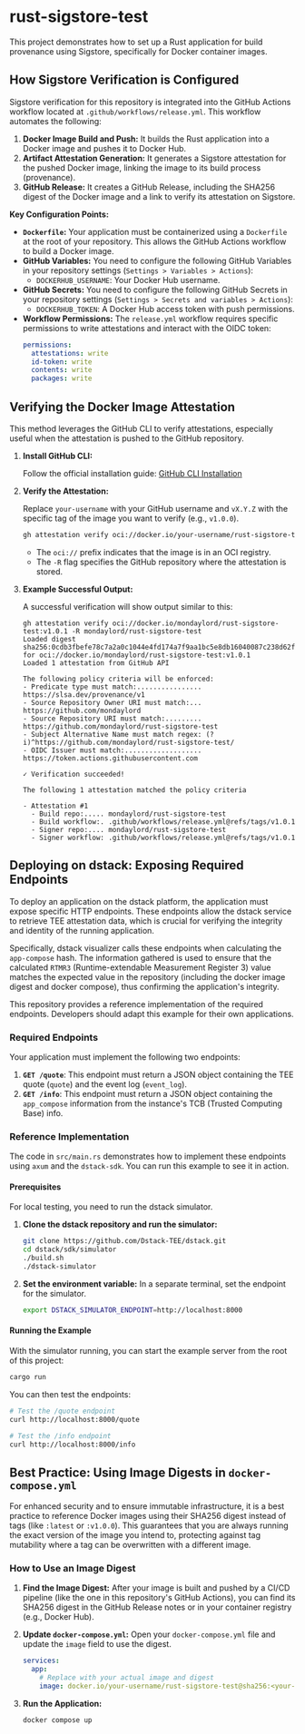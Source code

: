 # rust-sigstore-test

This project demonstrates how to set up a Rust application for build provenance using Sigstore, specifically for Docker container images.

## How Sigstore Verification is Configured

Sigstore verification for this repository is integrated into the GitHub Actions workflow located at `.github/workflows/release.yml`. This workflow automates the following:

1.  **Docker Image Build and Push:** It builds the Rust application into a Docker image and pushes it to Docker Hub.
2.  **Artifact Attestation Generation:** It generates a Sigstore attestation for the pushed Docker image, linking the image to its build process (provenance).
3.  **GitHub Release:** It creates a GitHub Release, including the SHA256 digest of the Docker image and a link to verify its attestation on Sigstore.

**Key Configuration Points:**

*   **`Dockerfile`:** Your application must be containerized using a `Dockerfile` at the root of your repository. This allows the GitHub Actions workflow to build a Docker image.
*   **GitHub Variables:** You need to configure the following GitHub Variables in your repository settings (`Settings > Variables > Actions`):
    *   `DOCKERHUB_USERNAME`: Your Docker Hub username.
*   **GitHub Secrets:** You need to configure the following GitHub Secrets in your repository settings (`Settings > Secrets and variables > Actions`):
    *   `DOCKERHUB_TOKEN`: A Docker Hub access token with push permissions.
*   **Workflow Permissions:** The `release.yml` workflow requires specific permissions to write attestations and interact with the OIDC token:
    ```yaml
    permissions:
      attestations: write
      id-token: write
      contents: write
      packages: write
    ```

## Verifying the Docker Image Attestation

This method leverages the GitHub CLI to verify attestations, especially useful when the attestation is pushed to the GitHub repository.

1.  **Install GitHub CLI:**

    Follow the official installation guide: [GitHub CLI Installation](https://github.com/cli/cli#installation)

2.  **Verify the Attestation:**

    Replace `your-username` with your GitHub username and `vX.Y.Z` with the specific tag of the image you want to verify (e.g., `v1.0.0`).

    ```bash
    gh attestation verify oci://docker.io/your-username/rust-sigstore-test:vX.Y.Z -R your-username/rust-sigstore-test
    ```

    *   The `oci://` prefix indicates that the image is in an OCI registry.
    *   The `-R` flag specifies the GitHub repository where the attestation is stored.

3.  **Example Successful Output:**

    A successful verification will show output similar to this:

    ```
    gh attestation verify oci://docker.io/mondaylord/rust-sigstore-test:v1.0.1 -R mondaylord/rust-sigstore-test
    Loaded digest sha256:0cdb3fbefe78c7a2a0c1044e4fd174a7f9aa1bc5e8db16040087c238d62f0d45 for oci://docker.io/mondaylord/rust-sigstore-test:v1.0.1
    Loaded 1 attestation from GitHub API

    The following policy criteria will be enforced:
    - Predicate type must match:................ https://slsa.dev/provenance/v1
    - Source Repository Owner URI must match:... https://github.com/mondaylord
    - Source Repository URI must match:......... https://github.com/mondaylord/rust-sigstore-test
    - Subject Alternative Name must match regex: (?i)^https://github.com/mondaylord/rust-sigstore-test/
    - OIDC Issuer must match:................... https://token.actions.githubusercontent.com

    ✓ Verification succeeded!

    The following 1 attestation matched the policy criteria

    - Attestation #1
      - Build repo:..... mondaylord/rust-sigstore-test
      - Build workflow:. .github/workflows/release.yml@refs/tags/v1.0.1
      - Signer repo:.... mondaylord/rust-sigstore-test
      - Signer workflow: .github/workflows/release.yml@refs/tags/v1.0.1
    ```

## Deploying on dstack: Exposing Required Endpoints

To deploy an application on the dstack platform, the application must expose specific HTTP endpoints. These endpoints allow the dstack service to retrieve TEE attestation data, which is crucial for verifying the integrity and identity of the running application.

Specifically, dstack visualizer calls these endpoints when calculating the `app-compose` hash. The information gathered is used to ensure that the calculated `RTMR3` (Runtime-extendable Measurement Register 3) value matches the expected value in the repository (including the docker image digest and docker compose), thus confirming the application's integrity.

This repository provides a reference implementation of the required endpoints. Developers should adapt this example for their own applications.

### Required Endpoints

Your application must implement the following two endpoints:

1.  **`GET /quote`**: This endpoint must return a JSON object containing the TEE quote (`quote`) and the event log (`event_log`).
2.  **`GET /info`**: This endpoint must return a JSON object containing the `app_compose` information from the instance's TCB (Trusted Computing Base) info.

### Reference Implementation

The code in `src/main.rs` demonstrates how to implement these endpoints using `axum` and the `dstack-sdk`. You can run this example to see it in action.

#### Prerequisites

For local testing, you need to run the dstack simulator.

1.  **Clone the dstack repository and run the simulator:**
    ```bash
    git clone https://github.com/Dstack-TEE/dstack.git
    cd dstack/sdk/simulator
    ./build.sh
    ./dstack-simulator
    ```

2.  **Set the environment variable:**
    In a separate terminal, set the endpoint for the simulator.
    ```bash
    export DSTACK_SIMULATOR_ENDPOINT=http://localhost:8000
    ```

#### Running the Example

With the simulator running, you can start the example server from the root of this project:

```bash
cargo run
```

You can then test the endpoints:

```bash
# Test the /quote endpoint
curl http://localhost:8000/quote

# Test the /info endpoint
curl http://localhost:8000/info
```

## Best Practice: Using Image Digests in `docker-compose.yml`

For enhanced security and to ensure immutable infrastructure, it is a best practice to reference Docker images using their SHA256 digest instead of tags (like `:latest` or `:v1.0.0`). This guarantees that you are always running the exact version of the image you intend to, protecting against tag mutability where a tag can be overwritten with a different image.

### How to Use an Image Digest

1.  **Find the Image Digest:** After your image is built and pushed by a CI/CD pipeline (like the one in this repository's GitHub Actions), you can find its SHA256 digest in the GitHub Release notes or in your container registry (e.g., Docker Hub).

2.  **Update `docker-compose.yml`:** Open your `docker-compose.yml` file and update the `image` field to use the digest.

    ```yaml
    services:
      app:
        # Replace with your actual image and digest
        image: docker.io/your-username/rust-sigstore-test@sha256:<your-image-digest>
    ```

3.  **Run the Application:**

    ```bash
    docker compose up
    ```